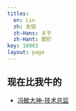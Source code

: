 ```yaml
---
titles:
  en: Lin
  zh: 友链
  zh-Hans: 关于
  zh-Hant: 關於
key: 10003
layout: page
---
```


## 现在比我牛的
* [冯敏大神-技术总监](https://www.felix021.com/blog/index.php)